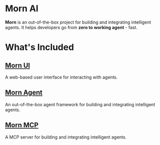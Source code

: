 # Morn AI

**Morn** is an out-of-the-box project for building and integrating intelligent agents. It helps developers go from **zero to working agent** - fast.

# What's Included

## [Morn UI](https://github.com/morn-ai/morn-ui)

A web-based user interface for interacting with agents.

## [Morn Agent](https://github.com/morn-ai/morn-agent)

An out-of-the-box agent framework for building and integrating intelligent agents.

## [Morn MCP](https://github.com/morn-ai/morn-mcp)

A MCP server for building and integrating intelligent agents.
